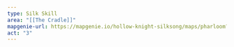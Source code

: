 ```yaml
---
type: Silk Skill
area: "[[The Cradle]]"
mapgenie-url: https://mapgenie.io/hollow-knight-silksong/maps/pharloom?locationIds=479606
act: "3"
---
```

